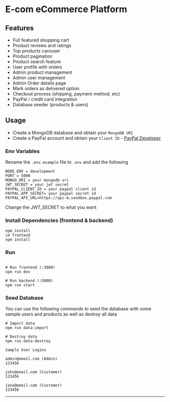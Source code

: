 # E-com eCommerce Platform


## Features

- Full featured shopping cart
- Product reviews and ratings
- Top products carousel
- Product pagination
- Product search feature
- User profile with orders
- Admin product management
- Admin user management
- Admin Order details page
- Mark orders as delivered option
- Checkout process (shipping, payment method, etc)
- PayPal / credit card integration
- Database seeder (products & users)

## Usage

- Create a MongoDB database and obtain your `MongoDB URI`
- Create a PayPal account and obtain your `Client ID` - [PayPal Developer](https://developer.paypal.com/)

### Env Variables

Rename the `.env.example` file to `.env` and add the following

```
NODE_ENV = development
PORT = 5000
MONGO_URI = your mongodb uri
JWT_SECRET = your jwt secret
PAYPAL_CLIENT_ID = your paypal client id
PAYPAL_APP_SECRET= your paypal secret id
PAYPAL_API_URL=https://api-m.sandbox.paypal.com
```

Change the JWT_SECRET to what you want

### Install Dependencies (frontend & backend)

```
npm install
cd frontend
npm install
```

### Run

```

# Run frontend (:3000)
npm run dev

# Run backend (:5000)
npm run start
```

### Seed Database

You can use the following commands to seed the database with some sample users and products as well as destroy all data

```
# Import data
npm run data:import

# Destroy data
npm run data:destroy
```

```
Sample User Logins

admin@email.com (Admin)
123456

john@email.com (Customer)
123456

jane@email.com (Customer)
123456
```

---